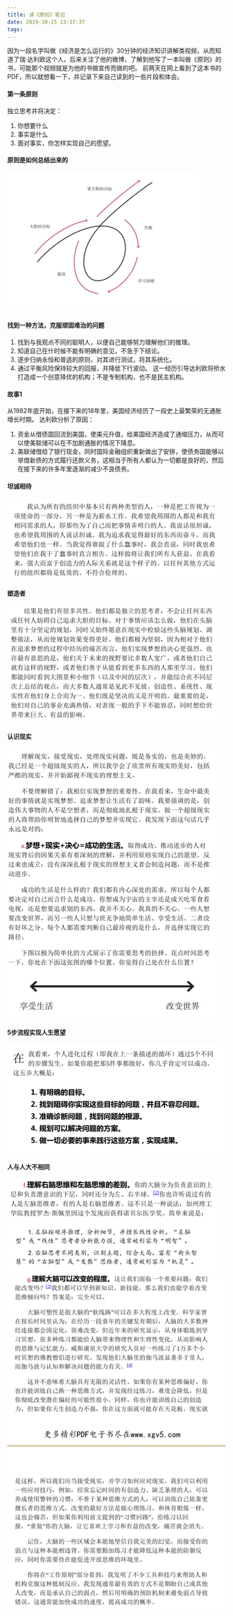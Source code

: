 ```yaml
---
title: 读《原则》笔记
date: 2019-10-15 13:37:37
tags:
---
```


因为一段名字叫做《经济是怎么运行的》30分钟的经济知识讲解类视频，从而知道了瑞·达利欧这个人。后来关注了他的微博，了解到他写了一本叫做《原则》的书，可能那个视频就是为他的书做宣传而做的吧。
前两天在网上看到了这本书的PDF，所以就想看一下，并记录下来自己读到的一些片段和体会。

<!-- more -->

#### 第一条原则
独立思考并将决定：
1. 你想要什么
2. 事实是什么
3. 面对事实，你怎样实现自己的愿望。

#### 原则是如何总结出来的
![](principle-notes/principle-1.png)

#### 找到一种方法，克服顽固难治的问题
1. 找到与我观点不同的聪明人，以便自己能够努力理解他们的推理。
2. 知道自己在什时候不能有明确的意见，不急于下结论。
3. 逐步归纳永恒和普适的原则，对其进行测试，将其系统化。
4. 通过平衡风险保持较大的回报，并降低下行波动。
这一经历引导达利欧将桥水打造成一个创意择优的机构；不是专制机构，也不是民主机构。

#### 故事1
从1982年底开始，在接下来的18年里，美国经济经历了一段史上最繁荣的无通胀增长时期。
达利欧分析了原因：
1. 资金从借债国回流到美国，使美元升值，给美国经济造成了通缩压力，从而可以使美联储可以在不加剧通胀的情况下降息。
2. 美联储借给了银行现金，同时国际金融组织重新做出了安排，使债务国能够以举借新债的方式履行还款义务，这相当于所有人都认为一切都是良好的，然后在接下来的许多年里逐渐的减少不良债务。

#### 坦诚相待
![](principle-notes/principle-2.png)

#### 塑造者
![](principle-notes/principle-3.png)

#### 认识现实
![](principle-notes/principle-4.png)

#### 5步流程实现人生愿望
![](principle-notes/principle-5.png)

#### 人与人大不相同
![](principle-notes/principle-6.png)
![](principle-notes/principle-7.png)